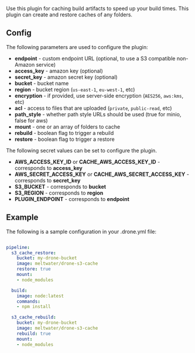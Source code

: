 Use this plugin for caching build artifacts to speed up your build times. This
plugin can create and restore caches of any folders.

## Config

The following parameters are used to configure the plugin:

* **endpoint** - custom endpoint URL (optional, to use a S3 compatible non-Amazon service)
* **access_key** - amazon key (optional)
* **secret_key** - amazon secret key (optional)
* **bucket** - bucket name
* **region** - bucket region (`us-east-1`, `eu-west-1`, etc)
* **encryption** - if provided, use server-side encryption (`AES256`, `aws:kms`, etc)
* **acl** - access to files that are uploaded (`private`, `public-read`, etc)
* **path_style** - whether path style URLs should be used (true for minio, false for aws)
* **mount**   - one or an array of folders to cache
* **rebuild** - boolean flag to trigger a rebuild
* **restore** - boolean flag to trigger a restore

The following secret values can be set to configure the plugin.

* **AWS_ACCESS_KEY_ID** or **CACHE_AWS_ACCESS_KEY_ID** - corresponds to **access_key**
* **AWS_SECRET_ACCESS_KEY** or **CACHE_AWS_SECRET_ACCESS_KEY** - corresponds to **secret_key**
* **S3_BUCKET** - corresponds to **bucket**
* **S3_REGION** - corresponds to **region**
* **PLUGIN_ENDPOINT** - corresponds to **endpoint**

## Example

The following is a sample configuration in your .drone.yml file:

```yaml

pipeline:
  s3_cache_restore:
    bucket: my-drone-bucket
    image: meltwater/drone-s3-cache
    restore: true
    mount:
    - node_modules

  build:
    image: node:latest
    commands:
    - npm install

  s3_cache_rebuild:
    bucket: my-drone-bucket
    image: meltwater/drone-s3-cache
    rebuild: true
    mount:
    - node_modules

```
